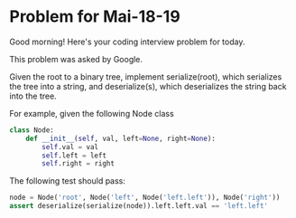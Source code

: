 # Problem for Mai-18-19

Good morning! Here's your coding interview problem for today.

This problem was asked by Google.

Given the root to a binary tree, implement serialize(root), which serializes the tree into a string, and deserialize(s), which deserializes the string back into the tree.

For example, given the following Node class

```python
class Node:
    def __init__(self, val, left=None, right=None):
        self.val = val
        self.left = left
        self.right = right
```

The following test should pass:


```python
node = Node('root', Node('left', Node('left.left')), Node('right'))
assert deserialize(serialize(node)).left.left.val == 'left.left'
```
